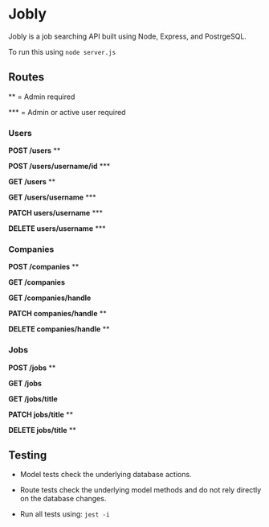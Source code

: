 # Jobly

Jobly is a job searching API built using Node, Express, and PostrgeSQL.

To run this using ```node server.js```

## Routes

** = Admin required

*** = Admin or active user required

### Users

__POST /users__ **

__POST /users/username/id__ ***

__GET /users__ **

__GET /users/username__ ***

__PATCH users/username__ ***

__DELETE users/username__ ***

### Companies

__POST /companies__ **

__GET /companies__ 

__GET /companies/handle__

__PATCH companies/handle__ **

__DELETE companies/handle__ **

### Jobs

__POST /jobs__ **

__GET /jobs__ 

__GET /jobs/title__ 

__PATCH jobs/title__ **

__DELETE jobs/title__ **


## Testing

* Model tests check the underlying database actions.

* Route tests check the underlying model methods and do not rely directly on the database changes.

* Run all tests using:  ```jest -i```
